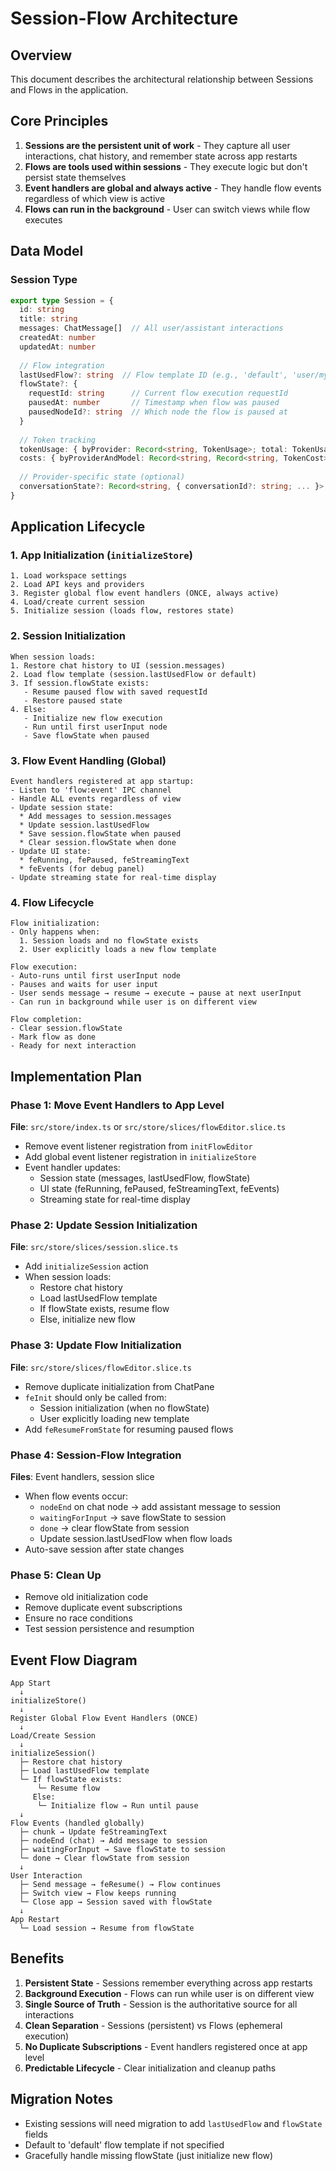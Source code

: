 # Session-Flow Architecture

## Overview

This document describes the architectural relationship between Sessions and Flows in the application.

## Core Principles

1. **Sessions are the persistent unit of work** - They capture all user interactions, chat history, and remember state across app restarts
2. **Flows are tools used within sessions** - They execute logic but don't persist state themselves
3. **Event handlers are global and always active** - They handle flow events regardless of which view is active
4. **Flows can run in the background** - User can switch views while flow executes

## Data Model

### Session Type
```typescript
export type Session = {
  id: string
  title: string
  messages: ChatMessage[]  // All user/assistant interactions
  createdAt: number
  updatedAt: number
  
  // Flow integration
  lastUsedFlow?: string  // Flow template ID (e.g., 'default', 'user/my-flow')
  flowState?: {
    requestId: string      // Current flow execution requestId
    pausedAt: number       // Timestamp when flow was paused
    pausedNodeId?: string  // Which node the flow is paused at
  }
  
  // Token tracking
  tokenUsage: { byProvider: Record<string, TokenUsage>; total: TokenUsage }
  costs: { byProviderAndModel: Record<string, Record<string, TokenCost>>; totalCost: number; currency: string }
  
  // Provider-specific state (optional)
  conversationState?: Record<string, { conversationId?: string; ... }>
}
```

## Application Lifecycle

### 1. App Initialization (`initializeStore`)
```
1. Load workspace settings
2. Load API keys and providers
3. Register global flow event handlers (ONCE, always active)
4. Load/create current session
5. Initialize session (loads flow, restores state)
```

### 2. Session Initialization
```
When session loads:
1. Restore chat history to UI (session.messages)
2. Load flow template (session.lastUsedFlow or default)
3. If session.flowState exists:
   - Resume paused flow with saved requestId
   - Restore paused state
4. Else:
   - Initialize new flow execution
   - Run until first userInput node
   - Save flowState when paused
```

### 3. Flow Event Handling (Global)
```
Event handlers registered at app startup:
- Listen to 'flow:event' IPC channel
- Handle ALL events regardless of view
- Update session state:
  * Add messages to session.messages
  * Update session.lastUsedFlow
  * Save session.flowState when paused
  * Clear session.flowState when done
- Update UI state:
  * feRunning, fePaused, feStreamingText
  * feEvents (for debug panel)
- Update streaming state for real-time display
```

### 4. Flow Lifecycle
```
Flow initialization:
- Only happens when:
  1. Session loads and no flowState exists
  2. User explicitly loads a new flow template
  
Flow execution:
- Auto-runs until first userInput node
- Pauses and waits for user input
- User sends message → resume → execute → pause at next userInput
- Can run in background while user is on different view

Flow completion:
- Clear session.flowState
- Mark flow as done
- Ready for next interaction
```

## Implementation Plan

### Phase 1: Move Event Handlers to App Level
**File**: `src/store/index.ts` or `src/store/slices/flowEditor.slice.ts`

- Remove event listener registration from `initFlowEditor`
- Add global event listener registration in `initializeStore`
- Event handler updates:
  * Session state (messages, lastUsedFlow, flowState)
  * UI state (feRunning, fePaused, feStreamingText, feEvents)
  * Streaming state for real-time display

### Phase 2: Update Session Initialization
**File**: `src/store/slices/session.slice.ts`

- Add `initializeSession` action
- When session loads:
  * Restore chat history
  * Load lastUsedFlow template
  * If flowState exists, resume flow
  * Else, initialize new flow

### Phase 3: Update Flow Initialization
**File**: `src/store/slices/flowEditor.slice.ts`

- Remove duplicate initialization from ChatPane
- `feInit` should only be called from:
  * Session initialization (when no flowState)
  * User explicitly loading new template
- Add `feResumeFromState` for resuming paused flows

### Phase 4: Session-Flow Integration
**Files**: Event handlers, session slice

- When flow events occur:
  * `nodeEnd` on chat node → add assistant message to session
  * `waitingForInput` → save flowState to session
  * `done` → clear flowState from session
  * Update session.lastUsedFlow when flow loads
- Auto-save session after state changes

### Phase 5: Clean Up
- Remove old initialization code
- Remove duplicate event subscriptions
- Ensure no race conditions
- Test session persistence and resumption

## Event Flow Diagram

```
App Start
  ↓
initializeStore()
  ↓
Register Global Flow Event Handlers (ONCE)
  ↓
Load/Create Session
  ↓
initializeSession()
  ├─ Restore chat history
  ├─ Load lastUsedFlow template
  └─ If flowState exists:
      └─ Resume flow
     Else:
      └─ Initialize flow → Run until pause
  ↓
Flow Events (handled globally)
  ├─ chunk → Update feStreamingText
  ├─ nodeEnd (chat) → Add message to session
  ├─ waitingForInput → Save flowState to session
  └─ done → Clear flowState from session
  ↓
User Interaction
  ├─ Send message → feResume() → Flow continues
  ├─ Switch view → Flow keeps running
  └─ Close app → Session saved with flowState
  ↓
App Restart
  └─ Load session → Resume from flowState
```

## Benefits

1. **Persistent State** - Sessions remember everything across app restarts
2. **Background Execution** - Flows can run while user is on different view
3. **Single Source of Truth** - Session is the authoritative source for all interactions
4. **Clean Separation** - Sessions (persistent) vs Flows (ephemeral execution)
5. **No Duplicate Subscriptions** - Event handlers registered once at app level
6. **Predictable Lifecycle** - Clear initialization and cleanup paths

## Migration Notes

- Existing sessions will need migration to add `lastUsedFlow` and `flowState` fields
- Default to 'default' flow template if not specified
- Gracefully handle missing flowState (just initialize new flow)


